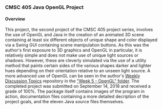 ### CMSC 405 Java OpenGL Project ###

#### Overview ####

This project, the second project of the CMSC 405 project series, involves the use of OpenGL and Java in the creation of an animated 3D scene containing at least six different objects of unique shape and color displayed via a Swing GUI containing scene manipulation buttons. As this was the author's first exposure to 3D graphics and OpenGL in particular, it is relatively simple and does not make use of unique light sources or shadows. However, these are cleverly simulated via the use of a utility method that paints certain sides of the various shapes darker and lighter hues depending on their orientation relative to an unseen light source. A more advanced use of OpenGL can be seen in the author's [Weekly Discussion Topics](https://github.com/andreweissen/Computer-Graphics-Weekly-Discussion-Topics) repository in the ["Week 5 - OpenGL" folder](https://github.com/andreweissen/Computer-Graphics-Weekly-Discussion-Topics/tree/master/Week%205%20-%20OpenGL). The completed project was submitted on September 14, 2018 and received a grade of 100%. The package itself contains images of the program in action, documentation files containing a more detailed decription of the project goals, and the eleven Java source files themselves.